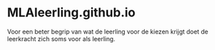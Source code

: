 # MLAleerling.github.io

Voor een beter begrip
van wat de leerling
voor de kiezen krijgt
doet de leerkracht
zich soms 
voor als leerling.
